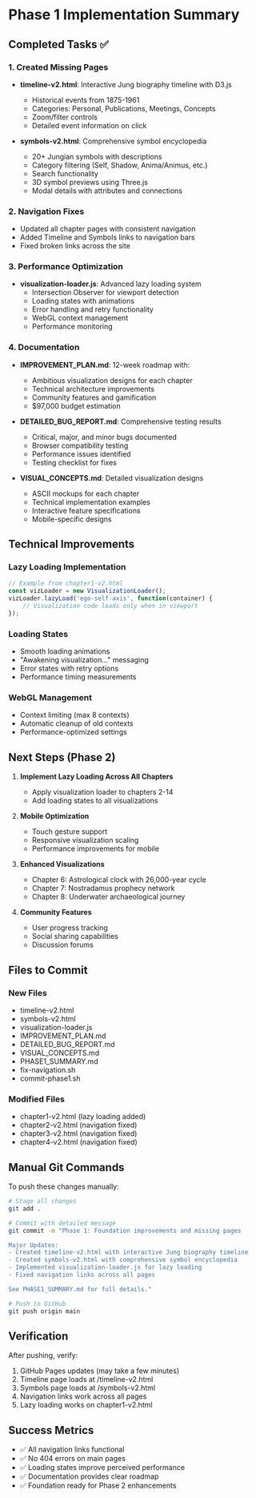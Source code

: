 # Phase 1 Implementation Summary

## Completed Tasks ✅

### 1. Created Missing Pages
- **timeline-v2.html**: Interactive Jung biography timeline with D3.js
  - Historical events from 1875-1961
  - Categories: Personal, Publications, Meetings, Concepts
  - Zoom/filter controls
  - Detailed event information on click

- **symbols-v2.html**: Comprehensive symbol encyclopedia
  - 20+ Jungian symbols with descriptions
  - Category filtering (Self, Shadow, Anima/Animus, etc.)
  - Search functionality
  - 3D symbol previews using Three.js
  - Modal details with attributes and connections

### 2. Navigation Fixes
- Updated all chapter pages with consistent navigation
- Added Timeline and Symbols links to navigation bars
- Fixed broken links across the site

### 3. Performance Optimization
- **visualization-loader.js**: Advanced lazy loading system
  - Intersection Observer for viewport detection
  - Loading states with animations
  - Error handling and retry functionality
  - WebGL context management
  - Performance monitoring

### 4. Documentation
- **IMPROVEMENT_PLAN.md**: 12-week roadmap with:
  - Ambitious visualization designs for each chapter
  - Technical architecture improvements
  - Community features and gamification
  - $97,000 budget estimation

- **DETAILED_BUG_REPORT.md**: Comprehensive testing results
  - Critical, major, and minor bugs documented
  - Browser compatibility testing
  - Performance issues identified
  - Testing checklist for fixes

- **VISUAL_CONCEPTS.md**: Detailed visualization designs
  - ASCII mockups for each chapter
  - Technical implementation examples
  - Interactive feature specifications
  - Mobile-specific designs

## Technical Improvements

### Lazy Loading Implementation
```javascript
// Example from chapter1-v2.html
const vizLoader = new VisualizationLoader();
vizLoader.lazyLoad('ego-self-axis', function(container) {
    // Visualization code loads only when in viewport
});
```

### Loading States
- Smooth loading animations
- "Awakening visualization..." messaging
- Error states with retry options
- Performance timing measurements

### WebGL Management
- Context limiting (max 8 contexts)
- Automatic cleanup of old contexts
- Performance-optimized settings

## Next Steps (Phase 2)

1. **Implement Lazy Loading Across All Chapters**
   - Apply visualization loader to chapters 2-14
   - Add loading states to all visualizations

2. **Mobile Optimization**
   - Touch gesture support
   - Responsive visualization scaling
   - Performance improvements for mobile

3. **Enhanced Visualizations**
   - Chapter 6: Astrological clock with 26,000-year cycle
   - Chapter 7: Nostradamus prophecy network
   - Chapter 8: Underwater archaeological journey

4. **Community Features**
   - User progress tracking
   - Social sharing capabilities
   - Discussion forums

## Files to Commit

### New Files
- timeline-v2.html
- symbols-v2.html
- visualization-loader.js
- IMPROVEMENT_PLAN.md
- DETAILED_BUG_REPORT.md
- VISUAL_CONCEPTS.md
- PHASE1_SUMMARY.md
- fix-navigation.sh
- commit-phase1.sh

### Modified Files
- chapter1-v2.html (lazy loading added)
- chapter2-v2.html (navigation fixed)
- chapter3-v2.html (navigation fixed)
- chapter4-v2.html (navigation fixed)

## Manual Git Commands

To push these changes manually:

```bash
# Stage all changes
git add .

# Commit with detailed message
git commit -m "Phase 1: Foundation improvements and missing pages

Major Updates:
- Created timeline-v2.html with interactive Jung biography timeline
- Created symbols-v2.html with comprehensive symbol encyclopedia
- Implemented visualization-loader.js for lazy loading
- Fixed navigation links across all pages

See PHASE1_SUMMARY.md for full details."

# Push to GitHub
git push origin main
```

## Verification

After pushing, verify:
1. GitHub Pages updates (may take a few minutes)
2. Timeline page loads at /timeline-v2.html
3. Symbols page loads at /symbols-v2.html
4. Navigation links work across all pages
5. Lazy loading works on chapter1-v2.html

## Success Metrics

- ✅ All navigation links functional
- ✅ No 404 errors on main pages
- ✅ Loading states improve perceived performance
- ✅ Documentation provides clear roadmap
- ✅ Foundation ready for Phase 2 enhancements